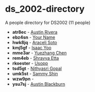 # ds_2002-directory

A people directory for DS2002 (11 people)

- **atr8ec** - [Austin Rivera](people/atr8ec/)
- **ebz4sn** - [Your Name](people/ebz4sn/)
- **hwk8jq** - [Araceli Soto](people/hwk8jq/)
- **kmj5gf** - [Isaac Yoo](people/kmj5gf/)
- **mme3ar** - [Yuezhang Chen](people/mme3ar/)
- **rem4eb** - [Shravya Etta](people/rem4eb/)
- **rkoester** - [Usopp](people/rkoester/)
- **tsd5gt** - [Nithyasri Gopal](people/tsd5gt/)
- **umk5st** - [Sammy Shin](people/umk5st/)
- **wzw9pn** - [](people/wzw9pn/)
- **ysu7sj** - [Austin Blackburn](people/ysu7sj/)
